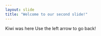 ```yaml
---
layout: slide
title: "Welcome to our second slide!"
---
```

Kiwi was here
Use the left arrow to go back!
